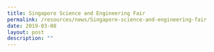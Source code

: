 ```yaml
---
title: Singapore Science and Engineering Fair
permalink: /resources/news/Singapore-science-and-engineering-fair
date: 2019-03-08
layout: post
description: ""
---
```

